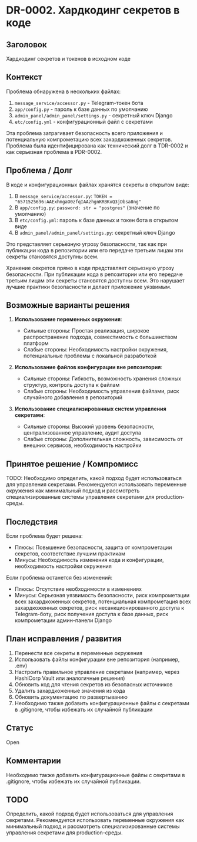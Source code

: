 # DR-0002. Хардкодинг секретов в коде

## Заголовок
Хардкодинг секретов и токенов в исходном коде

## Контекст
Проблема обнаружена в нескольких файлах:
1. `message_service/accessor.py` - Telegram-токен бота
2. `app/config.py` - пароль к базе данных по умолчанию
3. `admin_panel/admin_panel/settings.py` - секретный ключ Django
4. `etc/config.yml` - конфигурационный файл с секретами

Эта проблема затрагивает безопасность всего приложения и потенциальную компрометацию всех захардкоженных секретов. Проблема была идентифицирована как технический долг в TDR-0002 и как серьезная проблема в PDR-0002.

## Проблема / Долг
В коде и конфигурационных файлах хранятся секреты в открытом виде:
1. В `message_service/accessor.py`: `TOKEN = "6571525696:AAExhmgaO0zfqIAAzhgnKRBKxQ3jDbsa8ng"`
2. В `app/config.py`: `password: str = "postgres"` (значение по умолчанию)
3. В `etc/config.yml`: пароль к базе данных и токен бота в открытом виде
4. В `admin_panel/admin_panel/settings.py`: секретный ключ Django

Это представляет серьезную угрозу безопасности, так как при публикации кода в репозитории или его передаче третьим лицам эти секреты становятся доступны всем.

Хранение секретов прямо в коде представляет серьезную угрозу безопасности. При публикации кода в репозитории или его передаче третьим лицам эти секреты становятся доступны всем. Это нарушает лучшие практики безопасности и делает приложение уязвимым.

## Возможные варианты решения

1. **Использование переменных окружения**:
   - Сильные стороны: Простая реализация, широкое распространение подхода, совместимость с большинством платформ
   - Слабые стороны: Необходимость настройки окружения, потенциальные проблемы с локальной разработкой

2. **Использование файлов конфигурации вне репозитория**:
   - Сильные стороны: Гибкость, возможность хранения сложных структур, контроль доступа к файлам
   - Слабые стороны: Необходимость управления файлами, риск случайного добавления в репозиторий

3. **Использование специализированных систем управления секретами**:
   - Сильные стороны: Высокий уровень безопасности, централизованное управление, аудит доступа
   - Слабые стороны: Дополнительная сложность, зависимость от внешних сервисов, необходимость настройки

## Принятое решение / Компромисс
TODO: Необходимо определить, какой подход будет использоваться для управления секретами. Рекомендуется использовать переменные окружения как минимальный подход и рассмотреть специализированные системы управления секретами для production-среды.

## Последствия
Если проблема будет решена:
- Плюсы: Повышение безопасности, защита от компрометации секретов, соответствие лучшим практикам
- Минусы: Необходимость изменения кода и конфигурации, необходимость настройки окружения

Если проблема останется без изменений:
- Плюсы: Отсутствие необходимости в изменениях
- Минусы: Серьезная уязвимость безопасности, риск компрометации всех захардкоженных секретов, потенциальная компрометация всех захардкоженных секретов, риск несанкционированного доступа к Telegram-боту, риск получения доступа к базе данных, риск компрометации админ-панели Django

## План исправления / развития
1. Перенести все секреты в переменные окружения
2. Использовать файлы конфигурации вне репозитория (например, .env)
3. Настроить правильное управление секретами (например, через HashiCorp Vault или аналогичные решения)
4. Обновить код для чтения секретов из безопасных источников
5. Удалить захардкоженные значения из кода
6. Обновить документацию по развертыванию
7. Необходимо также добавить конфигурационные файлы с секретами в .gitignore, чтобы избежать их случайной публикации

## Статус
Open

## Комментарии
Необходимо также добавить конфигурационные файлы с секретами в .gitignore, чтобы избежать их случайной публикации.

## TODO
Определить, какой подход будет использоваться для управления секретами. Рекомендуется использовать переменные окружения как минимальный подход и рассмотреть специализированные системы управления секретами для production-среды.